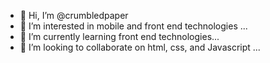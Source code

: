 - 👋 Hi, I’m @crumbledpaper
- 👀 I’m interested in mobile and front end technologies ...
- 🌱 I’m currently learning front end technologies...
- 💞️ I’m looking to collaborate on html, css, and Javascript ...


<!---
crumbledpaper/crumbledpaper is a ✨ special ✨ repository because its `README.md` (this file) appears on your GitHub profile.
You can click the Preview link to take a look at your changes.
--->
